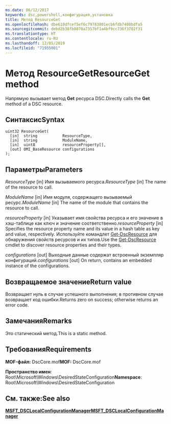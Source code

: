 ```yaml
---
ms.date: 06/12/2017
keywords: dsc,powershell,конфигурация,установка
title: Метод ResourceGet
ms.openlocfilehash: dbe610dfcef5ef6c79783801ecb6fdb7408bdfa5
ms.sourcegitcommit: debd2b38fb8070a7357bf1a4bf9cc736f3702f31
ms.translationtype: HT
ms.contentlocale: ru-RU
ms.lasthandoff: 12/05/2019
ms.locfileid: "71955001"
---
```

# <a name="resourceget-method"></a><span data-ttu-id="f8c53-103">Метод ResourceGet</span><span class="sxs-lookup"><span data-stu-id="f8c53-103">ResourceGet method</span></span>

<span data-ttu-id="f8c53-104">Напрямую вызывает метод **Get** ресурса DSC.</span><span class="sxs-lookup"><span data-stu-id="f8c53-104">Directly calls the **Get** method of a DSC resource.</span></span>

## <a name="syntax"></a><span data-ttu-id="f8c53-105">Синтаксис</span><span class="sxs-lookup"><span data-stu-id="f8c53-105">Syntax</span></span>

```mof
uint32 ResourceGet(
  [in]  string           ResourceType,
  [in]  string           ModuleName,
  [in]  uint8            resourceProperty[],
  [out] OMI_BaseResource configurations
);
```

## <a name="parameters"></a><span data-ttu-id="f8c53-106">Параметры</span><span class="sxs-lookup"><span data-stu-id="f8c53-106">Parameters</span></span>

<span data-ttu-id="f8c53-107">*ResourceType* \[in\] Имя вызываемого ресурса.</span><span class="sxs-lookup"><span data-stu-id="f8c53-107">*ResourceType* \[in\] The name of the resource to call.</span></span>

<span data-ttu-id="f8c53-108">*ModuleName* \[in\] Имя модуля, содержащего вызываемый ресурс.</span><span class="sxs-lookup"><span data-stu-id="f8c53-108">*ModuleName* \[in\] The name of the module that contains the resource to call.</span></span>

<span data-ttu-id="f8c53-109">*resourceProperty* \[in\] Указывает имя свойства ресурса и его значение в хэш-таблице как ключ и значение соответственно.</span><span class="sxs-lookup"><span data-stu-id="f8c53-109">*resourceProperty* \[in\] Specifies the resource property name and its value in a hash table as key and value, respectively.</span></span> <span data-ttu-id="f8c53-110">Используйте командлет [Get-DscResource](/powershell/module/PSDesiredStateConfiguration/Get-DscResource) для обнаружения свойств ресурсов и их типов.</span><span class="sxs-lookup"><span data-stu-id="f8c53-110">Use the [Get-DscResource](/powershell/module/PSDesiredStateConfiguration/Get-DscResource) cmdlet to discover resource properties and their types.</span></span>

<span data-ttu-id="f8c53-111">*configurations* \[out\] Выходные данные содержат встроенный экземпляр конфигураций.</span><span class="sxs-lookup"><span data-stu-id="f8c53-111">*configurations* \[out\] On return, contains an embedded instance of the configurations.</span></span>

## <a name="return-value"></a><span data-ttu-id="f8c53-112">Возвращаемое значение</span><span class="sxs-lookup"><span data-stu-id="f8c53-112">Return value</span></span>

<span data-ttu-id="f8c53-113">Возвращает нуль в случае успешного выполнения; в противном случае возвращает код ошибки.</span><span class="sxs-lookup"><span data-stu-id="f8c53-113">Returns zero on success; otherwise returns an error code.</span></span>

## <a name="remarks"></a><span data-ttu-id="f8c53-114">Замечания</span><span class="sxs-lookup"><span data-stu-id="f8c53-114">Remarks</span></span>

<span data-ttu-id="f8c53-115">Это статический метод.</span><span class="sxs-lookup"><span data-stu-id="f8c53-115">This is a static method.</span></span>

## <a name="requirements"></a><span data-ttu-id="f8c53-116">Требования</span><span class="sxs-lookup"><span data-stu-id="f8c53-116">Requirements</span></span>

<span data-ttu-id="f8c53-117">**MOF-файл:** DscCore.mof</span><span class="sxs-lookup"><span data-stu-id="f8c53-117">**MOF:** DscCore.mof</span></span>

<span data-ttu-id="f8c53-118">**Пространство имен**: Root\Microsoft\Windows\DesiredStateConfiguration</span><span class="sxs-lookup"><span data-stu-id="f8c53-118">**Namespace**: Root\Microsoft\Windows\DesiredStateConfiguration</span></span>

## <a name="see-also"></a><span data-ttu-id="f8c53-119">См. также:</span><span class="sxs-lookup"><span data-stu-id="f8c53-119">See also</span></span>

[<span data-ttu-id="f8c53-120">**MSFT_DSCLocalConfigurationManager**</span><span class="sxs-lookup"><span data-stu-id="f8c53-120">**MSFT_DSCLocalConfigurationManager**</span></span>](msft-dsclocalconfigurationmanager.md)
